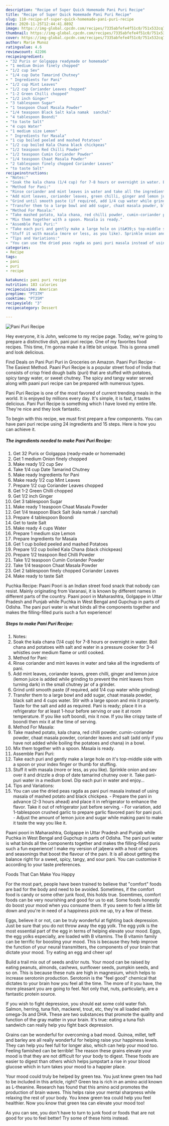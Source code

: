 ```yaml
---
description: "Recipe of Super Quick Homemade Pani Puri Recipe"
title: "Recipe of Super Quick Homemade Pani Puri Recipe"
slug: 110-recipe-of-super-quick-homemade-pani-puri-recipe
date: 2020-11-25T12:44:41.889Z
image: https://img-global.cpcdn.com/recipes/7335abfefe4f51c0/751x532cq70/pani-puri-recipe-recipe-main-photo.jpg
thumbnail: https://img-global.cpcdn.com/recipes/7335abfefe4f51c0/751x532cq70/pani-puri-recipe-recipe-main-photo.jpg
cover: https://img-global.cpcdn.com/recipes/7335abfefe4f51c0/751x532cq70/pani-puri-recipe-recipe-main-photo.jpg
author: Marie Munoz
ratingvalue: 4.6
reviewcount: 42206
recipeingredient:
- "32 Puris or Golgappa readymade or homemade"
- "1 medium Onion finely chopped"
- "1/2 cup Sev"
- "1/4 cup Date Tamarind Chutney"
- " Ingredients for Pani"
- "1/2 cup Mint Leaves"
- "1/2 cup Coriander Leaves chopped"
- "1-2 Green Chilli chopped"
- "1/2 inch Ginger"
- "3 tablespoon Sugar"
- "1 teaspoon Chaat Masala Powder"
- "1/4 teaspoon Black Salt kala namak  sanchal"
- "4 tablespoon Boondi"
- "to taste Salt"
- "4 cups Water"
- "1 medium size Lemon"
- " Ingredients for Masala"
- "1 cup boiled peeled and mashed Potatoes"
- "1/2 cup boiled Kala Chana black chickpeas"
- "1/2 teaspoon Red Chilli Powder"
- "1/2 teaspoon Cumin Coriander Powder"
- "1/4 teaspoon Chaat Masala Powder"
- "2 tablespoon finely chopped Coriander Leaves"
- "to taste Salt"
recipeinstructions:
- "Notes:"
- "Soak the kala chana (1/4 cup) for 7-8 hours or overnight in water. Boil chana and potatoes with salt and water in a pressure cooker for 3-4 whistles over medium flame or until cooked."
- "Method for Pani:"
- "Rinse coriander and mint leaves in water and take all the ingredients of pani."
- "Add mint leaves, coriander leaves, green chilli, ginger and lemon juice (lemon juice is added while grinding to prevent the mint leaves from turning dark) in the small chutney jar of a grinder."
- "Grind until smooth paste (if required, add 1/4 cup water while grinding)"
- "Transfer them to a large bowl and add sugar, chaat masala powder, black salt and 4 cups water. Stir with a large spoon and mix it properly. Taste for the salt and add as required. Pani is ready; place it in a refrigerator for at least 1-hour before serving or use it at room temperature. If you like soft boondi, mix it now. If you like crispy taste of boondi then mix it at the time of serving."
- "Method For Masala:"
- "Take mashed potato, kala chana, red chilli powder, cumin-coriander powder, chaat masala powder, coriander leaves and salt (add only if you have not added while boiling the potatoes and chana) in a bowl."
- "Mix them together with a spoon. Masala is ready."
- "Assemble Pani Puri:"
- "Take each puri and gently make a large hole on it&#39;s top-middle side with a spoon or your index finger or thumb for stuffing."
- "Stuff it with masala (more or less, as you like). Sprinkle onion and sev over it and drizzle a drop of date tamarind chutney over it. Take pani-puri water in a medium bowl. Dip each puri in water and enjoy…"
- "Tips and Variations:"
- "You can use the dried peas ragda as pani puri masala instead of using masala of mashed potato and black chickpea. Prepare the pani in advance (2-3 hours ahead) and place it in refrigerator to enhance the flavor. Take it out of refrigerator just before serving. For variation, add 1-tablespoon crushed garlic to prepare garlic flavored pani for pani puri. Adjust the amount of lemon juice and sugar while making pani to make it taste the way you like it."
categories:
- Recipe
tags:
- pani
- puri
- recipe

katakunci: pani puri recipe 
nutrition: 183 calories
recipecuisine: American
preptime: "PT37M"
cooktime: "PT35M"
recipeyield: "3"
recipecategory: Dessert

---
```



![Pani Puri Recipe](https://img-global.cpcdn.com/recipes/7335abfefe4f51c0/751x532cq70/pani-puri-recipe-recipe-main-photo.jpg)

Hey everyone, it is John, welcome to my recipe page. Today, we're going to prepare a distinctive dish, pani puri recipe. One of my favorites food recipes. This time, I'm gonna make it a little bit unique. This is gonna smell and look delicious.

Find Deals on Pani Puri Puri in Groceries on Amazon. Paani Puri Recipe - The Easiest Method. Paani Puri Recipe is a popular street food of India that consists of crisp fried dough balls (puri) that are stuffed with potatoes, spicy tangy water, or sweet chutney. The spicy and tangy water served along with paani puri recipe can be prepared with numerous types.

Pani Puri Recipe is one of the most favored of current trending meals in the world. It is enjoyed by millions every day. It's simple, it is fast, it tastes delicious. Pani Puri Recipe is something which I have loved my entire life. They're nice and they look fantastic.


To begin with this recipe, we must first prepare a few components. You can have pani puri recipe using 24 ingredients and 15 steps. Here is how you can achieve it.

<!--inarticleads1-->

##### The ingredients needed to make Pani Puri Recipe:

1. Get 32 Puris or Golgappa (ready-made or homemade)
1. Get 1 medium Onion finely chopped
1. Make ready 1/2 cup Sev
1. Take 1/4 cup Date Tamarind Chutney
1. Make ready  Ingredients for Pani
1. Make ready 1/2 cup Mint Leaves
1. Prepare 1/2 cup Coriander Leaves chopped
1. Get 1-2 Green Chilli chopped
1. Get 1/2 inch Ginger
1. Get 3 tablespoon Sugar
1. Make ready 1 teaspoon Chaat Masala Powder
1. Get 1/4 teaspoon Black Salt (kala namak / sanchal)
1. Prepare 4 tablespoon Boondi
1. Get to taste Salt
1. Make ready 4 cups Water
1. Prepare 1 medium size Lemon
1. Prepare  Ingredients for Masala
1. Get 1 cup boiled peeled and mashed Potatoes
1. Prepare 1/2 cup boiled Kala Chana (black chickpeas)
1. Prepare 1/2 teaspoon Red Chilli Powder
1. Take 1/2 teaspoon Cumin Coriander Powder
1. Take 1/4 teaspoon Chaat Masala Powder
1. Get 2 tablespoon finely chopped Coriander Leaves
1. Make ready to taste Salt


Puchka Recipe: Paani Poori is an Indian street food snack that nobody can resist. Mainly originating from Varanasi, it is known by different names in different parts of the country. Paani poori in Maharashtra, Golgappe in Uttar Pradesh and Punjab while Puchka in West Bengal and Gupchup in parts of Odisha. The pani puri water is what binds all the components together and makes the filling-filled puris such a fun experience! 

<!--inarticleads2-->

##### Steps to make Pani Puri Recipe:

1. Notes:
1. Soak the kala chana (1/4 cup) for 7-8 hours or overnight in water. Boil chana and potatoes with salt and water in a pressure cooker for 3-4 whistles over medium flame or until cooked.
1. Method for Pani:
1. Rinse coriander and mint leaves in water and take all the ingredients of pani.
1. Add mint leaves, coriander leaves, green chilli, ginger and lemon juice (lemon juice is added while grinding to prevent the mint leaves from turning dark) in the small chutney jar of a grinder.
1. Grind until smooth paste (if required, add 1/4 cup water while grinding)
1. Transfer them to a large bowl and add sugar, chaat masala powder, black salt and 4 cups water. Stir with a large spoon and mix it properly. Taste for the salt and add as required. Pani is ready; place it in a refrigerator for at least 1-hour before serving or use it at room temperature. If you like soft boondi, mix it now. If you like crispy taste of boondi then mix it at the time of serving.
1. Method For Masala:
1. Take mashed potato, kala chana, red chilli powder, cumin-coriander powder, chaat masala powder, coriander leaves and salt (add only if you have not added while boiling the potatoes and chana) in a bowl.
1. Mix them together with a spoon. Masala is ready.
1. Assemble Pani Puri:
1. Take each puri and gently make a large hole on it&#39;s top-middle side with a spoon or your index finger or thumb for stuffing.
1. Stuff it with masala (more or less, as you like). Sprinkle onion and sev over it and drizzle a drop of date tamarind chutney over it. Take pani-puri water in a medium bowl. Dip each puri in water and enjoy…
1. Tips and Variations:
1. You can use the dried peas ragda as pani puri masala instead of using masala of mashed potato and black chickpea. - Prepare the pani in advance (2-3 hours ahead) and place it in refrigerator to enhance the flavor. Take it out of refrigerator just before serving. - For variation, add 1-tablespoon crushed garlic to prepare garlic flavored pani for pani puri. - Adjust the amount of lemon juice and sugar while making pani to make it taste the way you like it.


Paani poori in Maharashtra, Golgappe in Uttar Pradesh and Punjab while Puchka in West Bengal and Gupchup in parts of Odisha. The pani puri water is what binds all the components together and makes the filling-filled puris such a fun experience! I make my version of jaljeera with a host of spices and seasonings that boost the flavour of the pani. It is all about getting the balance right for a sweet, spicy, tangy, and sour pani. You can customise it according to your taste preferences. 

Foods That Can Make You Happy


For the most part, people have been trained to believe that "comfort" foods are bad for the body and need to be avoided. Sometimes, if the comfort food is candy or some other junk food, this holds true. Soemtimes, comfort foods can be very nourishing and good for us to eat. Some foods honestly do boost your mood when you consume them. If you seem to feel a little bit down and you're in need of a happiness pick me up, try a few of these.

Eggs, believe it or not, can be truly wonderful at fighting back depression. Just be sure that you do not throw away the egg yolk. The egg yolk is the most essential part of the egg in terms of helping elevate your mood. Eggs, the egg yolks especially, are loaded with B vitamins. The B vitamin family can be terrific for boosting your mood. This is because they help improve the function of your neural transmitters, the components of your brain that dictate your mood. Try eating an egg and cheer up!

Build a trail mix out of seeds and/or nuts. Your mood can be raised by eating peanuts, almonds, cashews, sunflower seeds, pumpkin seeds, and so on. This is because these nuts are high in magnesium, which helps to increase serotonin production. Serotonin is the "feel good" chemical that dictates to your brain how you feel all the time. The more of it you have, the more pleasant you are going to feel. Not only that, nuts, particularly, are a fantastic protein source.

If you wish to fight depression, you should eat some cold water fish. Salmon, herring, tuna fish, mackerel, trout, etc, they're all loaded with omega-3s and DHA. These are two substances that promote the quality and function of the gray matter in your brain. It's true: eating a tuna fish sandwich can really help you fight back depression. 

Grains can be wonderful for overcoming a bad mood. Quinoa, millet, teff and barley are all really wonderful for helping raise your happiness levels. They can help you feel full for longer also, which can help your mood too. Feeling famished can be terrible! The reason these grains elevate your mood is that they are not difficult for your body to digest. These foods are easier to digest than others which helps jumpstart a rise in your blood glucose which in turn takes your mood to a happier place.

Your mood could truly be helped by green tea. You just knew green tea had to be included in this article, right? Green tea is rich in an amino acid known as L-theanine. Research has found that this amino acid promotes the production of brain waves. This helps raise your mental sharpness while relaxing the rest of your body. You knew green tea could help you feel healthier. Now you know that green tea can elevate your mood too!

As you can see, you don't have to turn to junk food or foods that are not good for you to feel better! Try  some  of  these  hints  instead.

